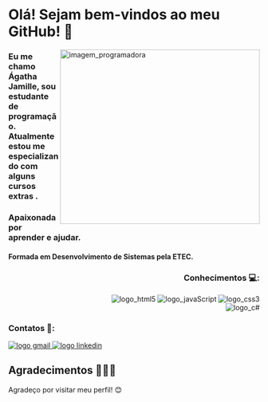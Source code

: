 <h1 align="left">Olá! Sejam bem-vindos ao meu GitHub! 👋</h1> 
<img alt="imagem_programadora" src="https://creazilla-store.fra1.digitaloceanspaces.com/cliparts/7770038/business-woman-laptop-computer-clipart-md.png" width="400px" height="350px" align="right"/>    
<h3 align="left">Eu me chamo Ágatha Jamille, sou estudante de programação.<br/>Atualmente estou me especializando com alguns cursos extras .</h2>
<h3 align="left">Apaixonada por aprender e ajudar.</h3>
<h4 align="left">Formada em Desenvolvimento de Sistemas pela ETEC. </h4>

<h3 align="right">Conhecimentos 💻:</h3>
<div style="justify-content: space-between;" id="badges"> 
    <div align="right">
        <img align="center" alt= "logo_html5" src="https://img.shields.io/badge/HTML5-E34F26?style=for-the-badge&logo=html5&logoColor=white">
        <img align="center" alt= "logo_javaScript" src="https://shields.io/badge/JavaScript-F7DF1E?logo=JavaScript&logoColor=000&style=flat-square">
        <img align="center" alt= "logo_css3" src="https://img.shields.io/badge/CSS3-1572B6?style=for-the-badge&logo=css3&logoColor=white"><br/>
        <img align="center" alt= "logo_c#" src="https://img.shields.io/badge/C%23-239120?style=for-the-badge&logo=c-sharp&logoColor=white">
    </div>
</div>

### Contatos 📲:
<a href="mailto:agatha.jamille.tv@gmail.com" target="_blank">
    <img alt="logo gmail" src="https://img.shields.io/badge/Gmail-D14836?style=for-the-badge&logo=gmail&logoColor=white">
</a>
<a href="" target="_blank">
    <img alt="logo linkedin" src="https://img.shields.io/badge/LinkedIn-0077B5?style=for-the-badge&logo=linkedin&logoColor=white">
</a>

## Agradecimentos 🙇🏻‍♀️

Agradeço por visitar meu perfil! 😊
